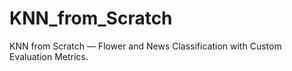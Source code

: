 # KNN_from_Scratch
KNN from Scratch — Flower and News Classification with Custom Evaluation Metrics.
